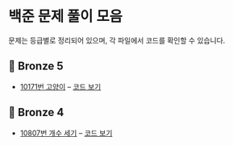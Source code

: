 # 백준 문제 풀이 모음

문제는 등급별로 정리되어 있으며, 각 파일에서 코드를 확인할 수 있습니다.

## 🥉 Bronze 5
- [10171번 고양이](https://www.acmicpc.net/problem/10171) – [코드 보기](./Bronze5/10171_고양이.py)

## 🥉 Bronze 4
- [10807번 개수 세기](https://www.acmicpc.net/problem/10807) – [코드 보기](./Bronze4/10807_개수세기.py)
